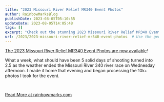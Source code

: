 ```yaml
---
title: "2023 Missouri River Relief MR340 Event Photos"
author: RainbowMarksBlog
publishDate: 2023-08-05T05:10:55
updateDate: 2023-08-05T14:05:48
tags: []
excerpt: "Check out the stunning 2023 Missouri River Relief MR340 Event Photos capturing the action of this adventurous river race. Visit rainbowmarks.com for more! #MR340EventPhotos #MissouriRiverRelief"
url: /2023/2023-missouri-river-relief-mr340-event-photos  # Use the generated URL with year
---
```

<p><a href="https://rainbowmarks.smugmug.com/2023/Watersports/MR340">The 2023 Missouri River Relief MR340 Event Photos are now available</a>!</p>  <p>What a week, what should have been 5 solid days of shooting turned into 2.5 as the weather ended the Missouri River 340 river race on Wednesday afternoon. I made it home that evening and began processing the 10k+ photos I took for the event.</p>  <p>&nbsp;</p>  <a href="https://rainbowmarks.com/Events/2023/08/MR340/">Read More at rainbowmarks.com</a>


